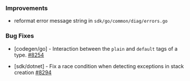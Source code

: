 ### Improvements

* reformat error message string in `sdk/go/common/diag/errors.go`

### Bug Fixes

- [codegen/go] - Interaction between the `plain` and `default` tags of a type. 
  [#8254](https://github.com/pulumi/pulumi/pull/8254)

- [sdk/dotnet] - Fix a race condition when detecting exceptions in stack creation
  [#8294](https://github.com/pulumi/pulumi/pull/8294)
